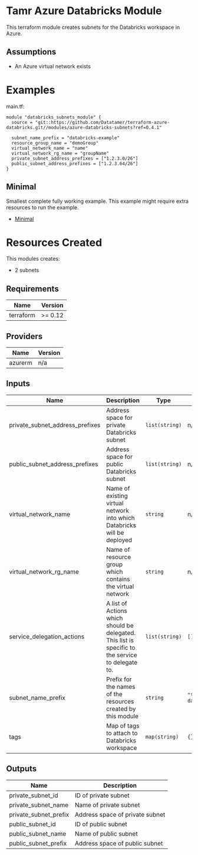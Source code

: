 # Tamr Azure Databricks Module

This terraform module creates subnets for the Databricks workspace in Azure.

## Assumptions
* An Azure virtual network exists

# Examples

main.tf:
```
module "databricks_subnets_module" {
  source = "git::https://github.com/Datatamer/terraform-azure-databricks.git//modules/azure-databricks-subnets?ref=0.4.1"

  subnet_name_prefix = "databricks-example"
  resource_group_name = "demoGroup"
  virtual_network_name = "name"
  virtual_network_rg_name = "groupName"
  private_subnet_address_prefixes = ["1.2.3.0/26"]
  public_subnet_address_prefixes = ["1.2.3.64/26"]
}
```

## Minimal
Smallest complete fully working example. This example might require extra resources to run the example.
- [Minimal](https://github.com/Datatamer/terraform-azure-databricks/tree/master/examples/minimal)

# Resources Created
This modules creates:
* 2 subnets

<!-- BEGINNING OF PRE-COMMIT-TERRAFORM DOCS HOOK -->
## Requirements

| Name | Version |
|------|---------|
| terraform | >= 0.12 |

## Providers

| Name | Version |
|------|---------|
| azurerm | n/a |

## Inputs

| Name | Description | Type | Default | Required |
|------|-------------|------|---------|:--------:|
| private\_subnet\_address\_prefixes | Address space for private Databricks subnet | `list(string)` | n/a | yes |
| public\_subnet\_address\_prefixes | Address space for public Databricks subnet | `list(string)` | n/a | yes |
| virtual\_network\_name | Name of existing virtual network into which Databricks will be deployed | `string` | n/a | yes |
| virtual\_network\_rg\_name | Name of resource group which contains the virtual network | `string` | n/a | yes |
| service\_delegation\_actions | A list of Actions which should be delegated.<br>  This list is specific to the service to delegate to. | `list(string)` | `[]` | no |
| subnet\_name\_prefix | Prefix for the names of the resources created by this module | `string` | `"tamr-databricks"` | no |
| tags | Map of tags to attach to Databricks workspace | `map(string)` | `{}` | no |

## Outputs

| Name | Description |
|------|-------------|
| private\_subnet\_id | ID of private subnet |
| private\_subnet\_name | Name of private subnet |
| private\_subnet\_prefix | Address space of private subnet |
| public\_subnet\_id | ID of public subnet |
| public\_subnet\_name | Name of public subnet |
| public\_subnet\_prefix | Address space of public subnet |

<!-- END OF PRE-COMMIT-TERRAFORM DOCS HOOK -->

